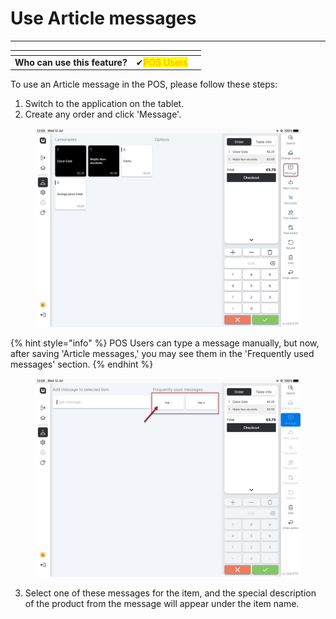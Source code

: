 # Use Article messages

***

<table data-card-size="large" data-view="cards"><thead><tr><th></th><th></th><th></th></tr></thead><tbody><tr><td><strong>Who can use this feature?</strong></td><td><span data-gb-custom-inline data-tag="emoji" data-code="2714">✔</span><mark style="color:orange;">POS Users</mark></td><td></td></tr></tbody></table>

To use an Article message in the POS, please follow these steps:

1. Switch to the application on the tablet.
2. Create any order and click 'Message'.

<figure><img src="../../.gitbook/assets/article-messages.jpg" alt=""><figcaption></figcaption></figure>

{% hint style="info" %}
POS Users can type a message manually, but now, after saving 'Article messages,' you may see them in the 'Frequently used messages' section.
{% endhint %}

<figure><img src="../../.gitbook/assets/article-messages2.jpg" alt=""><figcaption></figcaption></figure>

3. Select one of these messages for the item, and the special description of the product from the message will appear under the item name.
